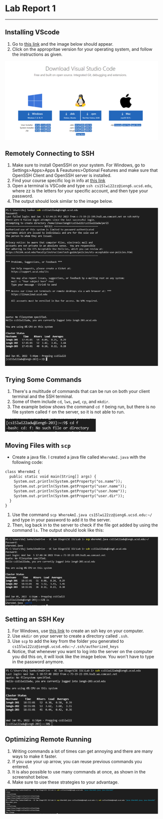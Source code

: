 # Lab Report 1

***

## Installing VScode

1. Go to [this link](https://code.visualstudio.com/download) and the image below should appear.
2. Click on the appropritae version for your operating system, and follow the instructions as given.

![Image](Week2SS2.PNG)

## Remotely Connecting to SSH

1. Make sure to install OpenSSH on your system. For Windows, go to Settings>Apps>Apps & Feautures>Optional Features and make sure that OpenSSH Client and OpenSSH server is installed.
2. Find your course specific log in info at [this link](https://sdacs.ucsd.edu/~icc/index.php)
3. Open a terminal is VSCode and type `ssh cs15lwi22zz@ieng6.ucsd.edu`, where zz is the letters for your specific account, and then type your password.
4. The output should look similar to the image below.

![Image](Week2SS3.png)

## Trying Some Commands

1. There's a multitude of commands that can be run on both your client terminal and the SSH terminal.
2. Some of them include `cd`, `lws`, `pwd`, `cp`, and `mkdir`.
3. The example below shows the command `cd f` being run, but there is no file system called `f` on the server, so it is not able to run.

![Image](Week2SS4.png)

## Moving Files with `scp`

* Create a java file. I created a java file called `WhereAmI.java` with the following code:

```
class WhereAmI {
  public static void main(String[] args) {
    System.out.println(System.getProperty("os.name"));
    System.out.println(System.getProperty("user.name"));
    System.out.println(System.getProperty("user.home"));
    System.out.println(System.getProperty("user.dir"));
  }
}
```

1. Use the command `scp WhereAmI.java cs15lwi22zz@ieng6.ucsd.edu:~/` and type in your password to add it to the server.
2. Then, log back in to the server to check if the file got added by using the command `ls`. The output should look like this:

![Image](Week2SS5.png)

## Setting an SSH Key

1. For Windows, use [this link](https://docs.microsoft.com/en-us/windows-server/administration/openssh/openssh_keymanagement#user-key-generation) to create an ssh key on your computer.
2. Use `mkdir` on your server to create a directory called `.ssh`.
3. Use `scp` to add the key from the folder you generated to `cs15lwi22zz@ieng6.ucsd.edu:~/.ssh/authorized_keys`
4. Notice, that whenever you want to log into the server on the computer you did this on, it will look like the image below. You won't have to type in the password anymore.

![Image](Week2SS6.png)

## Optimizing Remote Running

1. Writing commands a lot of times can get annoying and there are many ways to make it faster.
2. If you use your up arrow, you can reuse previous commands you entered.
3. It is also possible to use many commands at once, as shown in the screenshot below.
4. Make sure to use these strategies to your advantage.

![Image](Week2SS7.PNG)
